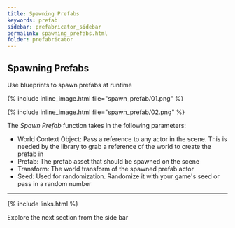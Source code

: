 ```yaml
---
title: Spawning Prefabs
keywords: prefab
sidebar: prefabricator_sidebar
permalink: spawning_prefabs.html
folder: prefabricator
---
```


## Spawning Prefabs

Use blueprints to spawn prefabs at runtime

{% include inline_image.html file="spawn_prefab/01.png" %}

{% include inline_image.html file="spawn_prefab/02.png" %}


The *Spawn Prefab* function takes in the following parameters:
* World Context Object: Pass a reference to any actor in the scene. This is needed by the library to grab a reference of the world to create the prefab in
* Prefab: The prefab asset that should be spawned on the scene
* Transform: The world transform of the spawned prefab actor
* Seed: Used for randomization.   Randomize it with your game's seed or pass in a random number

---

{% include links.html %}

Explore the next section from the side bar



